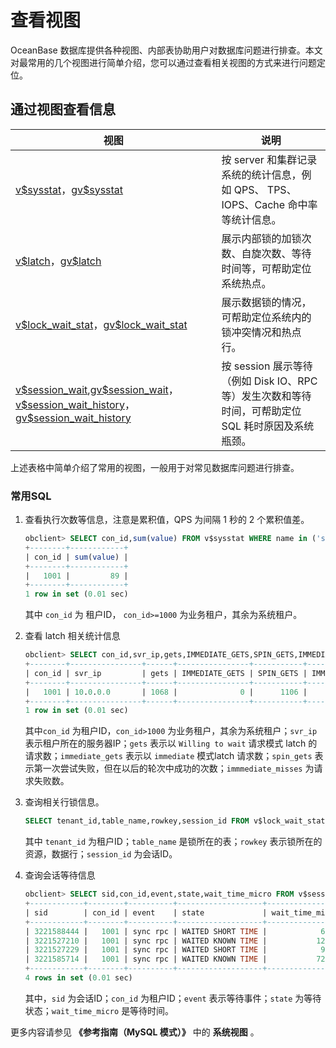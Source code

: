 # 查看视图

OceanBase 数据库提供各种视图、内部表协助用户对数据库问题进行排查。本文对最常用的几个视图进行简单介绍，您可以通过查看相关视图的方式来进行问题定位。

## 通过视图查看信息

|                                                                                                                                    视图                                                                                                                                     |                               说明                               |
|---------------------------------------------------------------------------------------------------------------------------------------------------------------------------------------------------------------------------------------------------------------------------|----------------------------------------------------------------|
| [v\$sysstat](../../../12.reference-guide/1.system-views/2.performance-views/71.v-sysstat.md)，[gv\$sysstat](../../../12.reference-guide/1.system-views/2.performance-views/28.gv-sysstat.md)                                                                                                                                                        | 按 server 和集群记录系统的统计信息，例如 QPS、 TPS、IOPS、Cache 命中率等统计信息。         |
| [v\$latch](../../../12.reference-guide/1.system-views/2.performance-views/79.v-latch.md)，[gv\$latch](../../../12.reference-guide/1.system-views/2.performance-views/3.gv-latch.md)                                                                                                                                                            | 展示内部锁的加锁次数、自旋次数、等待时间等，可帮助定位系统热点。                               |
| [v\$lock_wait_stat](../../../12.reference-guide/1.system-views/2.performance-views/77.v-lock_wait_stat.md)，[gv\$lock_wait_stat](../../../12.reference-guide/1.system-views/2.performance-views/5.gv-lock_wait_stat.md)                                                                                                                                          | 展示数据锁的情况，可帮助定位系统内的锁冲突情况和热点行。                                   |
| [v\$session_wait](../../../12.reference-guide/1.system-views/2.performance-views/65.v-session_wait.md),[gv\$session_wait](../../../12.reference-guide/1.system-views/2.performance-views/24.gv-session_wait.md)，[v\$session_wait_history](../../../12.reference-guide/1.system-views/2.performance-views/66.v-session_wait_history.md)，[gv\$session_wait_history](../../../12.reference-guide/1.system-views/2.performance-views/25.gv-session_wait_history.md) | 按 session 展示等待（例如 Disk IO、RPC 等）发生次数和等待时间，可帮助定位 SQL 耗时原因及系统瓶颈。 |

上述表格中简单介绍了常用的视图，一般用于对常见数据库问题进行排查。

### 常用SQL

1. 查看执行次数等信息，注意是累积值，QPS 为间隔 1 秒的 2 个累积值差。

   ```sql
   obclient> SELECT con_id,sum(value) FROM v$sysstat WHERE name in ('sql SELECT count','sql insert count','sql replace count','sql update count','sql delete count') GROUP BY con_id having con_id>1000 ;+--------+------------+
   +--------+------------+
   | con_id | sum(value) |
   +--------+------------+
   |   1001 |         89 |
   +--------+------------+
   1 row in set (0.01 sec)
   ```

   其中 `con_id` 为 租户ID， `con_id>=1000` 为业务租户，其余为系统租户。

2. 查看 latch 相关统计信息

   ```sql
   obclient> SELECT con_id,svr_ip,gets,IMMEDIATE_GETS,SPIN_GETS,IMMEDIATE_MISSES FROM v$latch WHERE con_id>1000 GROUP BY con_id,svr_ip;
   +--------+----------------+------+----------------+-----------+------------------+
   | con_id | svr_ip         | gets | IMMEDIATE_GETS | SPIN_GETS | IMMEDIATE_MISSES |
   +--------+----------------+------+----------------+-----------+------------------+
   |   1001 | 10.0.0.0       | 1068 |              0 |      1106 |                0 |
   +--------+----------------+------+----------------+-----------+------------------+
   1 row in set (0.01 sec)
   ```

   其中`con_id` 为租户ID，`con_id>1000` 为业务租户，其余为系统租户；`svr_ip` 表示租户所在的服务器IP；`gets` 表示以 `Willing to wait` 请求模式 latch 的请求数；`immediate_gets` 表示以 `immediate` 模式latch 请求数；`spin_gets` 表示第一次尝试失败，但在以后的轮次中成功的次数；`immmediate_misses` 为请求失败数。

3. 查询相关行锁信息。

   ```sql
   SELECT tenant_id,table_name,rowkey,session_id FROM v$lock_wait_stat ;
   ```

   其中 `tenant_id` 为租户ID；`table_name` 是锁所在的表；`rowkey` 表示锁所在的资源，数据行；`session_id` 为会话ID。
4. 查询会话等待信息

   ```sql
   obclient> SELECT sid,con_id,event,state,wait_time_micro FROM v$session_wait;
   +------------+--------+----------+-------------------+-----------------+
   | sid        | con_id | event    | state             | wait_time_micro |
   +------------+--------+----------+-------------------+-----------------+
   | 3221588444 |   1001 | sync rpc | WAITED SHORT TIME |            6126 |
   | 3221527210 |   1001 | sync rpc | WAITED KNOWN TIME |           12443 |
   | 3221527229 |   1001 | sync rpc | WAITED SHORT TIME |            9980 |
   | 3221585714 |   1001 | sync rpc | WAITED KNOWN TIME |           72616 |
   +------------+--------+----------+-------------------+-----------------+
   4 rows in set (0.01 sec)
   ```

   其中，`sid` 为会话ID；`con_id` 为租户ID；`event` 表示等待事件；`state` 为等待状态；`wait_time_micro` 是等待时间。

更多内容请参见 **《参考指南（MySQL 模式）》** 中的 **系统视图** 。
